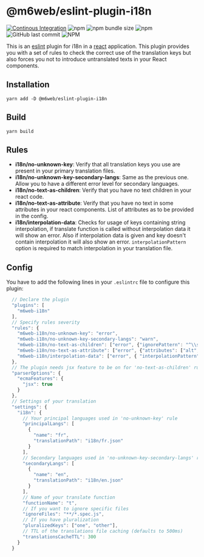 # @m6web/eslint-plugin-i18n

[![Continous Integration](https://github.com/M6Web/i18n-tools/actions/workflows/continuous-integration.yml/badge.svg)](https://github.com/M6Web/i18n-tools/actions/workflows/continuous-integration.yml)
![npm](https://img.shields.io/npm/v/@m6web/eslint-plugin-i18n)
![npm bundle size](https://img.shields.io/bundlephobia/minzip/@m6web/eslint-plugin-i18n)
![npm](https://img.shields.io/npm/dy/@m6web/eslint-plugin-i18n)
![GitHub last commit](https://img.shields.io/github/last-commit/M6Web/i18n-tools)
![NPM](https://img.shields.io/npm/l/@m6web/eslint-plugin-i18n)

This is an [eslint](http://eslint.org/) plugin for i18n in a [react](https://facebook.github.io/react/) application.
This plugin provides you with a set of rules to check the correct use of the translation keys but also forces you not to introduce untranslated texts in your React components.

## Installation

``` shell
yarn add -D @m6web/eslint-plugin-i18n
```

## Build

``` shell
yarn build
```

## Rules

 * **i18n/no-unknown-key**: Verify that all translation keys you use are present in your primary translation files.
 * **i18n/no-unknown-key-secondary-langs**: Same as the previous one. Allow you to have a different error level for secondary languages.
 * **i18n/no-text-as-children**: Verify that you have no text children in your react code.
 * **i18n/no-text-as-attribute**: Verify that you have no text in some attributes in your react components. List of attributes as to be provided in the config.
 * **i18n/interpolation-data**: Checks for usage of keys containing string interpolation, if translate function is called without
 interpolation data it will show an error. Also if interpolation data is given and key doesn't contain interpolation it will also
 show an error. `interpolationPattern` option is required to match interpolation in your translation file.
 
## Config

You have to add the following lines in your `.eslintrc` file to configure this plugin:

```js
  // Declare the plugin
  "plugins": [
    "m6web-i18n"
  ],
  // Specify rules severity
  "rules": {
    "m6web-i18n/no-unknown-key": "error",
    "m6web-i18n/no-unknown-key-secondary-langs": "warn",
    "m6web-i18n/no-text-as-children": ["error", {"ignorePattern": "^\\s?[/.]\\s?$"}],
    "m6web-i18n/no-text-as-attribute": ["error", {"attributes": ["alt", "title"]}],
    "m6web-i18n/interpolation-data": ["error", { "interpolationPattern": "\\{\\.+\\}" }]
  },
  // The plugin needs jsx feature to be on for 'no-text-as-children' rule
  "parserOptions": {
    "ecmaFeatures": {
      "jsx": true
    }
  },
  // Settings of your translation
  "settings": {
    "i18n": {
      // Your principal languages used in 'no-unknown-key' rule
      "principalLangs": [
        {
          "name": "fr",
          "translationPath": "i18n/fr.json"
        }
      ],
      // Secondary languages used in 'no-unknown-key-secondary-langs' rule
      "secondaryLangs": [
        {
          "name": "en",
          "translationPath": "i18n/en.json"
        }
      ],
      // Name of your translate function
      "functionName": "t",
      // If you want to ignore specific files
      "ignoreFiles": "**/*.spec.js",
      // If you have pluralization
      "pluralizedKeys": ["one", "other"],
      // TTL of the translations file caching (defaults to 500ms)
      "translationsCacheTTL": 300
    }
  }
```

